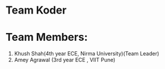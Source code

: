 # Team Koder
# Team Members:
1) Khush Shah(4th year ECE, Nirma University)(Team Leader)
2) Amey Agrawal (3rd year ECE , VIIT Pune)
